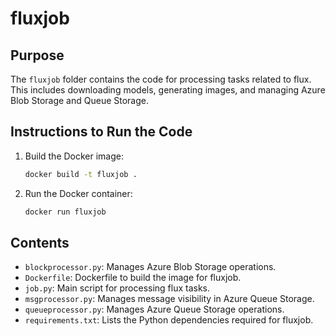 # fluxjob

## Purpose

The `fluxjob` folder contains the code for processing tasks related to flux. This includes downloading models, generating images, and managing Azure Blob Storage and Queue Storage.

## Instructions to Run the Code

1. Build the Docker image:
   ```bash
   docker build -t fluxjob .
   ```

2. Run the Docker container:
   ```bash
   docker run fluxjob
   ```

## Contents

- `blockprocessor.py`: Manages Azure Blob Storage operations.
- `Dockerfile`: Dockerfile to build the image for fluxjob.
- `job.py`: Main script for processing flux tasks.
- `msgprocessor.py`: Manages message visibility in Azure Queue Storage.
- `queueprocessor.py`: Manages Azure Queue Storage operations.
- `requirements.txt`: Lists the Python dependencies required for fluxjob.
